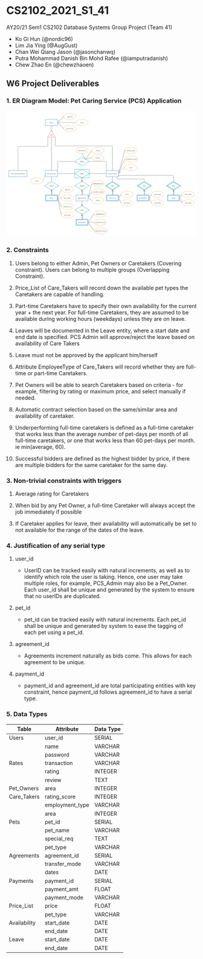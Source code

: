 # CS2102_2021_S1_41
AY20/21 Sem1 CS2102 Database Systems Group Project (Team 41)
* Ko Gi Hun (@nordic96)
* Lim Jia Ying (@AugGust)
* Chan Wei Qiang Jason (@jasonchanwq)
* Putra Mohammad Danish Bin Mohd Rafee (@iamputradanish)
* Chew Zhao En (@chewzhaoen) 
## W6 Project Deliverables
### 1. ER Diagram Model: Pet Caring Service (PCS) Application
![ER Diagram](docs/images/ER_Diagram_Project.jpg)

### 2. Constraints
1. Users belong to either Admin, Pet Owners or Caretakers (Covering constraint). Users can belong to multiple groups (Overlapping Constraint).

1. Price_List of Care_Takers will record down the available pet types the Caretakers are capable of handling.

1. Part-time Caretakers have to specify their own availability for the current year + the next year. For full-time Caretakers, they are assumed to be available during working hours (weekdays) unless they are on leave.

1. Leaves will be documented in the Leave entity, where a start date and end date is specified. PCS Admin will approve/reject the leave based on availability of Care Takers

1. Leave must not be approved by the applicant him/herself

1. Attribute EmployeeType of Care_Takers will record whether they are full-time or part-time Caretakers.

1. Pet Owners will be able to search Caretakers based on criteria - for example, filtering by rating or maximum price, and select manually if needed.

1. Automatic contract selection based on the same/similar area and availability of caretaker.

1. Underperforming full-time caretakers is defined as a full-time caretaker that works less than the average number of pet-days per month of all full-time caretakers, or one that works less than 60 pet-days per month. ie min(average, 60).

1. Successful bidders are defined as the highest bidder by price, if there are multiple bidders for the same caretaker for the same day.



### 3. Non-trivial constraints with triggers

1. Average rating for Caretakers

1. When bid by any Pet Owner, a full-time Caretaker will always accept the job immediately if possible

1. If Caretaker applies for leave, their availability will automatically be set to not available for the range of the dates of the leave.

### 4. Justification of any serial type

1. user_id
    * UserID can be tracked easily with natural increments, as well as to identify which role the user is taking. Hence, one user may take multiple roles, for example, PCS_Admin may also be a Pet_Owner. Each user_id shall be unique and generated by the system to ensure that no userIDs are duplicated.
    
1. pet_id
    * pet_id can be tracked easily with natural increments. Each pet_id shall be unique and generated by system to ease the tagging of each pet using a pet_id.

1. agreement_id
    * Agreements increment naturally as bids come. This allows for each agreement to be unique.

1. payment_id
    * payment_id and agreement_id are total participating entities with key constraint, hence payment_id follows agreement_id to have a serial type.

### 5. Data Types

| Table        | Attribute       | Data Type |
|--------------|-----------------|-----------|
| Users        | user_id         | SERIAL    |
|              | name            | VARCHAR   |
|              | password        | VARCHAR   |
| Rates        | transaction     | VARCHAR   |
|              | rating          | INTEGER   |
|              | review          | TEXT      |
| Pet_Owners   | area            | INTEGER   |
| Care_Takers  | rating_score    | INTEGER   |
|              | employment_type | VARCHAR   |
|              | area            | INTEGER   |
| Pets         | pet_id          | SERIAL    |
|              | pet_name        | VARCHAR   |
|              | special_req     | TEXT      |
|              | pet_type        | VARCHAR   |
| Agreements   | agreement_id    | SERIAL    |
|              | transfer_mode   | VARCHAR   |
|              | dates           | DATE      |
| Payments     | payment_id      | SERIAL    |
|              | payment_amt     | FLOAT     |
|              | payment_mode    | VARCHAR   |
| Price_List   | price           | FLOAT     |
|              | pet_type        | VARCHAR   |
| Availability | start_date      | DATE      |
|              | end_date        | DATE      |
| Leave        | start_date      | DATE      |
|              | end_date        | DATE      |
